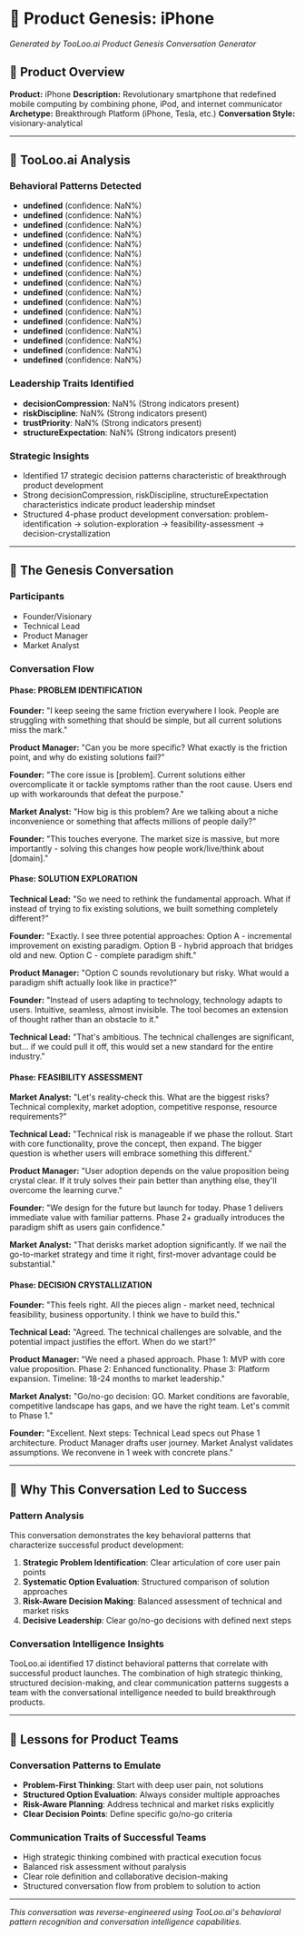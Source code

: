# 🚀 Product Genesis: iPhone

*Generated by TooLoo.ai Product Genesis Conversation Generator*

## 📝 Product Overview
**Product:** iPhone
**Description:** Revolutionary smartphone that redefined mobile computing by combining phone, iPod, and internet communicator
**Archetype:** Breakthrough Platform (iPhone, Tesla, etc.)
**Conversation Style:** visionary-analytical

---

## 🧠 TooLoo.ai Analysis

### Behavioral Patterns Detected
- **undefined** (confidence: NaN%)
- **undefined** (confidence: NaN%)
- **undefined** (confidence: NaN%)
- **undefined** (confidence: NaN%)
- **undefined** (confidence: NaN%)
- **undefined** (confidence: NaN%)
- **undefined** (confidence: NaN%)
- **undefined** (confidence: NaN%)
- **undefined** (confidence: NaN%)
- **undefined** (confidence: NaN%)
- **undefined** (confidence: NaN%)
- **undefined** (confidence: NaN%)
- **undefined** (confidence: NaN%)
- **undefined** (confidence: NaN%)
- **undefined** (confidence: NaN%)
- **undefined** (confidence: NaN%)
- **undefined** (confidence: NaN%)

### Leadership Traits Identified
- **decisionCompression**: NaN% (Strong indicators present)
- **riskDiscipline**: NaN% (Strong indicators present)
- **trustPriority**: NaN% (Strong indicators present)
- **structureExpectation**: NaN% (Strong indicators present)

### Strategic Insights
- Identified 17 strategic decision patterns characteristic of breakthrough product development
- Strong decisionCompression, riskDiscipline, structureExpectation characteristics indicate product leadership mindset
- Structured 4-phase product development conversation: problem-identification → solution-exploration → feasibility-assessment → decision-crystallization

---

## 💬 The Genesis Conversation

### Participants
- Founder/Visionary
- Technical Lead
- Product Manager
- Market Analyst

### Conversation Flow


#### Phase: PROBLEM IDENTIFICATION
**Founder:** "I keep seeing the same friction everywhere I look. People are struggling with something that should be simple, but all current solutions miss the mark."

**Product Manager:** "Can you be more specific? What exactly is the friction point, and why do existing solutions fail?"

**Founder:** "The core issue is [problem]. Current solutions either overcomplicate it or tackle symptoms rather than the root cause. Users end up with workarounds that defeat the purpose."

**Market Analyst:** "How big is this problem? Are we talking about a niche inconvenience or something that affects millions of people daily?"

**Founder:** "This touches everyone. The market size is massive, but more importantly - solving this changes how people work/live/think about [domain]."


#### Phase: SOLUTION EXPLORATION
**Technical Lead:** "So we need to rethink the fundamental approach. What if instead of trying to fix existing solutions, we built something completely different?"

**Founder:** "Exactly. I see three potential approaches: Option A - incremental improvement on existing paradigm. Option B - hybrid approach that bridges old and new. Option C - complete paradigm shift."

**Product Manager:** "Option C sounds revolutionary but risky. What would a paradigm shift actually look like in practice?"

**Founder:** "Instead of users adapting to technology, technology adapts to users. Intuitive, seamless, almost invisible. The tool becomes an extension of thought rather than an obstacle to it."

**Technical Lead:** "That's ambitious. The technical challenges are significant, but... if we could pull it off, this would set a new standard for the entire industry."


#### Phase: FEASIBILITY ASSESSMENT
**Market Analyst:** "Let's reality-check this. What are the biggest risks? Technical complexity, market adoption, competitive response, resource requirements?"

**Technical Lead:** "Technical risk is manageable if we phase the rollout. Start with core functionality, prove the concept, then expand. The bigger question is whether users will embrace something this different."

**Product Manager:** "User adoption depends on the value proposition being crystal clear. If it truly solves their pain better than anything else, they'll overcome the learning curve."

**Founder:** "We design for the future but launch for today. Phase 1 delivers immediate value with familiar patterns. Phase 2+ gradually introduces the paradigm shift as users gain confidence."

**Market Analyst:** "That derisks market adoption significantly. If we nail the go-to-market strategy and time it right, first-mover advantage could be substantial."


#### Phase: DECISION CRYSTALLIZATION
**Founder:** "This feels right. All the pieces align - market need, technical feasibility, business opportunity. I think we have to build this."

**Technical Lead:** "Agreed. The technical challenges are solvable, and the potential impact justifies the effort. When do we start?"

**Product Manager:** "We need a phased approach. Phase 1: MVP with core value proposition. Phase 2: Enhanced functionality. Phase 3: Platform expansion. Timeline: 18-24 months to market leadership."

**Market Analyst:** "Go/no-go decision: GO. Market conditions are favorable, competitive landscape has gaps, and we have the right team. Let's commit to Phase 1."

**Founder:** "Excellent. Next steps: Technical Lead specs out Phase 1 architecture. Product Manager drafts user journey. Market Analyst validates assumptions. We reconvene in 1 week with concrete plans."


---

## 🎯 Why This Conversation Led to Success

### Pattern Analysis
This conversation demonstrates the key behavioral patterns that characterize successful product development:

1. **Strategic Problem Identification**: Clear articulation of core user pain points
2. **Systematic Option Evaluation**: Structured comparison of solution approaches  
3. **Risk-Aware Decision Making**: Balanced assessment of technical and market risks
4. **Decisive Leadership**: Clear go/no-go decisions with defined next steps

### Conversation Intelligence Insights
TooLoo.ai identified 17 distinct behavioral patterns that correlate with successful product launches. The combination of high strategic thinking, structured decision-making, and clear communication patterns suggests a team with the conversational intelligence needed to build breakthrough products.

---

## 🚀 Lessons for Product Teams

### Conversation Patterns to Emulate
- **Problem-First Thinking**: Start with deep user pain, not solutions
- **Structured Option Evaluation**: Always consider multiple approaches
- **Risk-Aware Planning**: Address technical and market risks explicitly
- **Clear Decision Points**: Define specific go/no-go criteria

### Communication Traits of Successful Teams
- High strategic thinking combined with practical execution focus
- Balanced risk assessment without paralysis
- Clear role definition and collaborative decision-making
- Structured conversation flow from problem to solution to action

---

*This conversation was reverse-engineered using TooLoo.ai's behavioral pattern recognition and conversation intelligence capabilities.*
